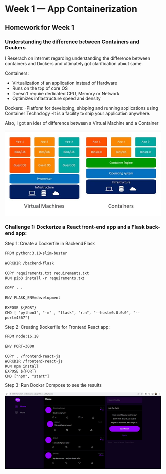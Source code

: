 # Week 1 — App Containerization

## Homework for Week 1


### Understanding the difference between Containers and Dockers

I Reserach on internet regarding understanding the difference between containers and Dockers and ultimately got clarification about same. 

Containers: 
- Virtualization of an application instead of Hardware
- Runs on the top of core OS
- Doesn't require dedicated CPU, Memory or Network
- Optimizes infrastructure speed and density

Dockers: 
-Platform for developing, shipping and running applications using Container Technology
-It is a facility to ship your application anywhere.

Also, I got an idea of difference between a Virtual Machine and a Container

![VM vs Containers](assets/Week1VMandcontainers.JPG)


### Challenge 1: Dockerize a React front-end app and a Flask back-end app: 

Step 1: Create a Dockerfile in Backend Flask

```
FROM python:3.10-slim-buster

WORKDIR /backend-flask

COPY requirements.txt requirements.txt
RUN pip3 install -r requirements.txt

COPY . .

ENV FLASK_ENV=development

EXPOSE ${PORT}
CMD [ "python3", "-m" , "flask", "run", "--host=0.0.0.0", "--port=4567"]

```

Step 2: Creating Dockerfile for Frontend React app:

```
FROM node:16.18

ENV PORT=3000

COPY . /frontend-react-js
WORKDIR /frontend-react-js
RUN npm install
EXPOSE ${PORT}
CMD ["npm", "start"]

```
Step 3: Run Docker Compose to see the results 

![Proof of Frontend connected with Backend](assets/Week1FrontandBackend.JPG)


